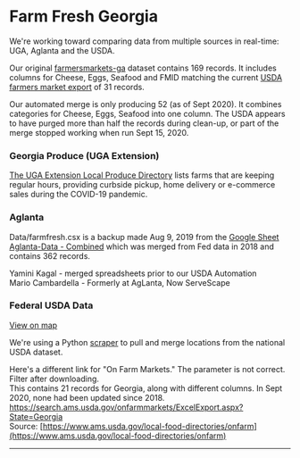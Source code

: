 
# Farm Fresh Georgia

We're working toward comparing data from multiple sources in real-time: UGA, Aglanta and the USDA.  

Our original [farmersmarkets-ga](https://github.com/modelearth/georgia-data/tree/master/farmfresh) dataset contains 169 records. It includes columns for Cheese, Eggs, Seafood and FMID matching the current [USDA farmers market export](https://search.ams.usda.gov/farmersmarkets/ExcelExport.aspx) of 31 records.  

Our automated merge is only producing 52 (as of Sept 2020). It combines categories for Cheese, Eggs, Seafood into one column. The USDA appears to have purged more than half the records during clean-up, or part of the merge stopped working when run Sept 15, 2020.    


### Georgia Produce (UGA Extension)

[The UGA Extension Local Produce Directory](https://extension.uga.edu/ag-products-connection.html) lists farms that are keeping regular hours, providing curbside pickup, home delivery or e-commerce sales during the COVID-19 pandemic.  


### Aglanta

Data/farmfresh.csx is a backup made Aug 9, 2019 from the [Google Sheet Aglanta-Data - Combined](https://docs.google.com/spreadsheets/d/1GptBaQgTj1eHvy2xDbZLMSL9_T1f0JRSRPXvCCiP29c/edit#gid=2091880345) which was merged from Fed data in 2018 and contains 362 records.  

Yamini Kagal - merged spreadsheets prior to our USDA Automation  
Mario Cambardella - Formerly at AgLanta, Now ServeScape


### Federal USDA Data

[View on map](../../../localsite/map/#show=farmfresh)

We're using a Python [scraper](https://github.com/modelearth/community-data/tree/master/process/python/farmfresh/scraper) to pull and merge locations from the national USDA dataset.  

<!--
From 8791 rows for US, includes 31 records for Georgia. 6 had been updated in 2020 as of Sept:  


Download with a command:  
curl -o farmersmarket.csv https://search.ams.usda.gov/farmersmarkets/ExcelExport.aspx  
-->

Here's a different link for "On Farm Markets." The parameter is not correct. Filter after downloading.  
This contains 21 records for Georgia, along with different columns. In Sept 2020, none had been updated since 2018.  
https://search.ams.usda.gov/onfarmmarkets/ExcelExport.aspx?State=Georgia  
Source: [https://www.ams.usda.gov/local-food-directories/onfarm](https://www.ams.usda.gov/local-food-directories/onfarm)

----



<!--
Sample of loading map from Google sheet using sheetsee.js: [indexworks.html](indexworks.html)  

Attempt to display using sheetsee.js [indexfresh.html](indexfresh.html).<br>
Not working. Try with another Google Sheet.  
-->
  
